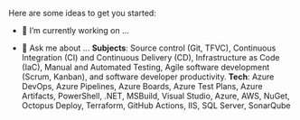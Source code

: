 Here are some ideas to get you started:

- 🔭 I’m currently working on ...

- 💬 Ask me about ...
**Subjects**: Source control (Git, TFVC), Continuous Integration (CI) and Continuous Delivery (CD), Infrastructure as Code (IaC), Manual and Automated Testing, Agile software development (Scrum, Kanban), and software developer productivity.
**Tech**: Azure DevOps, Azure Pipelines, Azure Boards, Azure Test Plans, Azure Artifacts, PowerShell, .NET, MSBuild, Visual Studio, Azure, AWS, NuGet, Octopus Deploy, Terraform, GitHub Actions, IIS, SQL Server, SonarQube
